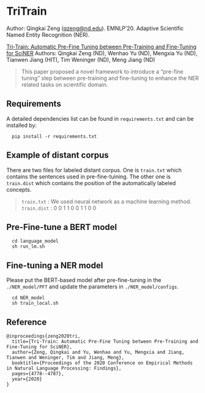 # TriTrain
Author: Qingkai Zeng (qzeng@nd.edu). EMNLP’20. Adaptive Scientific Named Entity Recognition (NER).

[Tri-Train: Automatic Pre-Fine Tuning between Pre-Training and Fine-Tuning for SciNER](https://www.aclweb.org/anthology/2020.findings-emnlp.429.pdf)
Authors: Qingkai Zeng (ND), Wenhao Yu (ND), Mengxia Yu (ND), Tianwen Jiang (HIT), Tim Weninger (ND), Meng Jiang (ND)

> This paper proposed a novel framework to introduce a “pre-fine tuning” step between pre-training and fine-tuning to enhance the NER related tasks on scientific domain.

## Requirements
A detailed dependencies list can be found in `requirements.txt` and can be installed by:

```
  pip install -r requirements.txt
```

## Example of distant corpus
There are two files for labeled distant corpus. One is `train.txt` which contains the sentences used in pre-fine-tuining. The other one is `train.dist` which contains the position of the automatically labeled concepts.

> `train.txt` : We used neural network as a machine learning method.  
> `train.dist` : 0 0 1 1 0 0 1 1 0 0

## Pre-Fine-tune a BERT model

```
  cd language_model
  sh run_lm.sh
```

## Fine-tuning a NER model

Please put the BERT-based model after pre-fine-tuning in the `./NER_model/PFT` and update the parameters in `./NER_model/configs`. 
```
  cd NER_model
  sh train_local.sh
```

## Reference
```
@inproceedings{zeng2020tri,
  title={Tri-Train: Automatic Pre-Fine Tuning between Pre-Training and Fine-Tuning for SciNER},
  author={Zeng, Qingkai and Yu, Wenhao and Yu, Mengxia and Jiang, Tianwen and Weninger, Tim and Jiang, Meng},
  booktitle={Proceedings of the 2020 Conference on Empirical Methods in Natural Language Processing: Findings},
  pages={4778--4787},
  year={2020}
}
```
